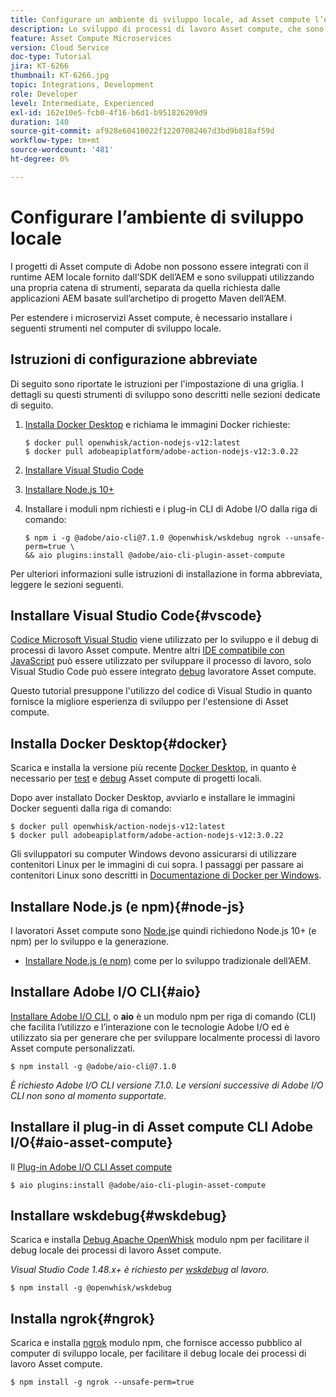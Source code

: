 ```yaml
---
title: Configurare un ambiente di sviluppo locale, ad Asset compute l’estensibilità
description: Lo sviluppo di processi di lavoro Asset compute, che sono applicazioni JavaScript di Node.js, richiede strumenti di sviluppo specifici che differiscono dallo sviluppo AEM tradizionale, che vanno da Node.js e vari moduli npm a Docker Desktop e Microsoft Visual Studio Code.
feature: Asset Compute Microservices
version: Cloud Service
doc-type: Tutorial
jira: KT-6266
thumbnail: KT-6266.jpg
topic: Integrations, Development
role: Developer
level: Intermediate, Experienced
exl-id: 162e10e5-fcb0-4f16-b6d1-b951826209d9
duration: 140
source-git-commit: af928e60410022f12207082467d3bd9b818af59d
workflow-type: tm+mt
source-wordcount: '481'
ht-degree: 0%

---
```


# Configurare l’ambiente di sviluppo locale

I progetti di Asset compute di Adobe non possono essere integrati con il runtime AEM locale fornito dall’SDK dell’AEM e sono sviluppati utilizzando una propria catena di strumenti, separata da quella richiesta dalle applicazioni AEM basate sull’archetipo di progetto Maven dell’AEM.

Per estendere i microservizi Asset compute, è necessario installare i seguenti strumenti nel computer di sviluppo locale.

## Istruzioni di configurazione abbreviate

Di seguito sono riportate le istruzioni per l&#39;impostazione di una griglia. I dettagli su questi strumenti di sviluppo sono descritti nelle sezioni dedicate di seguito.

1. [Installa Docker Desktop](https://www.docker.com/products/docker-desktop) e richiama le immagini Docker richieste:

   ```
   $ docker pull openwhisk/action-nodejs-v12:latest
   $ docker pull adobeapiplatform/adobe-action-nodejs-v12:3.0.22
   ```

1. [Installare Visual Studio Code](https://code.visualstudio.com/download)
1. [Installare Node.js 10+](../../local-development-environment/development-tools.md#node-js)
1. Installare i moduli npm richiesti e i plug-in CLI di Adobe I/O dalla riga di comando:

   ```
   $ npm i -g @adobe/aio-cli@7.1.0 @openwhisk/wskdebug ngrok --unsafe-perm=true \
   && aio plugins:install @adobe/aio-cli-plugin-asset-compute
   ```

Per ulteriori informazioni sulle istruzioni di installazione in forma abbreviata, leggere le sezioni seguenti.

## Installare Visual Studio Code{#vscode}

[Codice Microsoft Visual Studio](https://code.visualstudio.com/download) viene utilizzato per lo sviluppo e il debug di processi di lavoro Asset compute. Mentre altri [IDE compatibile con JavaScript](../../local-development-environment/development-tools.md#set-up-the-development-ide) può essere utilizzato per sviluppare il processo di lavoro, solo Visual Studio Code può essere integrato [debug](../test-debug/debug.md) lavoratore Asset compute.

Questo tutorial presuppone l&#39;utilizzo del codice di Visual Studio in quanto fornisce la migliore esperienza di sviluppo per l&#39;estensione di Asset compute.

## Installa Docker Desktop{#docker}

Scarica e installa la versione più recente [Docker Desktop](https://www.docker.com/products/docker-desktop), in quanto è necessario per [test](../test-debug/test.md) e [debug](../test-debug/debug.md) Asset compute di progetti locali.

Dopo aver installato Docker Desktop, avviarlo e installare le immagini Docker seguenti dalla riga di comando:

```
$ docker pull openwhisk/action-nodejs-v12:latest
$ docker pull adobeapiplatform/adobe-action-nodejs-v12:3.0.22
```

Gli sviluppatori su computer Windows devono assicurarsi di utilizzare contenitori Linux per le immagini di cui sopra. I passaggi per passare ai contenitori Linux sono descritti in [Documentazione di Docker per Windows](https://docs.docker.com/docker-for-windows/).

## Installare Node.js (e npm){#node-js}

I lavoratori Asset compute sono [Node.js](https://nodejs.org/)e quindi richiedono Node.js 10+ (e npm) per lo sviluppo e la generazione.

+ [Installare Node.js (e npm)](../../local-development-environment/development-tools.md#node-js) come per lo sviluppo tradizionale dell’AEM.

## Installare Adobe I/O CLI{#aio}

[Installare Adobe I/O CLI](../../local-development-environment/development-tools.md#aio-cli), o __aio__ è un modulo npm per riga di comando (CLI) che facilita l’utilizzo e l’interazione con le tecnologie Adobe I/O ed è utilizzato sia per generare che per sviluppare localmente processi di lavoro Asset compute personalizzati.

```
$ npm install -g @adobe/aio-cli@7.1.0
```

_È richiesto Adobe I/O CLI versione 7.1.0. Le versioni successive di Adobe I/O CLI non sono al momento supportate._


## Installare il plug-in di Asset compute CLI Adobe I/O{#aio-asset-compute}

Il [Plug-in Adobe I/O CLI Asset compute](https://github.com/adobe/aio-cli-plugin-asset-compute)

```
$ aio plugins:install @adobe/aio-cli-plugin-asset-compute
```

## Installare wskdebug{#wskdebug}

Scarica e installa [Debug Apache OpenWhisk](https://www.npmjs.com/package/@openwhisk/wskdebug) modulo npm per facilitare il debug locale dei processi di lavoro Asset compute.

_Visual Studio Code 1.48.x+ è richiesto per [wskdebug](#wskdebug) al lavoro._

```
$ npm install -g @openwhisk/wskdebug
```

## Installa ngrok{#ngrok}

Scarica e installa [ngrok](https://www.npmjs.com/package/ngrok) modulo npm, che fornisce accesso pubblico al computer di sviluppo locale, per facilitare il debug locale dei processi di lavoro Asset compute.

```
$ npm install -g ngrok --unsafe-perm=true
```
